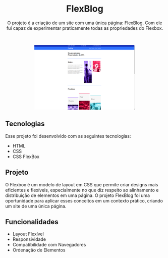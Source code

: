 <h1 align="center">FlexBlog</h1>

<p align="center">
O projeto é a criação de um site com uma única página: FlexBlog. Com ele fui capaz de experimentar praticamente todas as propriedades do Flexbox. <br/>
</p>

<br>

<p align="center">
  <img alt="projeto flexblog" src=".github/preview.png" width="320" height="205">
</p>

## Tecnologias

Esse projeto foi desenvolvido com as seguintes tecnologias:

- HTML
- CSS
- CSS FlexBox


## Projeto

O Flexbox é um modelo de layout em CSS que permite criar designs mais eficientes e flexíveis, especialmente no que diz respeito ao alinhamento e distribuição de elementos em uma página. O projeto FlexBlog foi uma oportunidade para aplicar esses conceitos em um contexto prático, criando um site de uma única página.


## Funcionalidades

- Layout Flexível
- Responsividade
- Compatibilidade com Navegadores
- Ordenação de Elementos